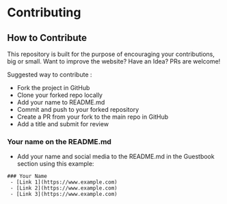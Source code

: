 # Contributing

## How to Contribute

This repository is built for the purpose of encouraging your contributions, big or small. Want to improve the website? Have an Idea? PRs are welcome!

Suggested way to contribute :

* Fork the project in GitHub
* Clone your forked repo locally
* Add your name to README.md 
* Commit and push to your forked repository
* Create a PR from your fork to the main repo in GitHub
* Add a title and submit for review

### Your name on the README.md

* Add your name and social media to the README.md in the Guestbook section using this example:

````
### Your Name
 - [Link 1](https://www.example.com)
 - [Link 2](https://www.example.com) 
 - [Link 3](https://www.example.com)
````
